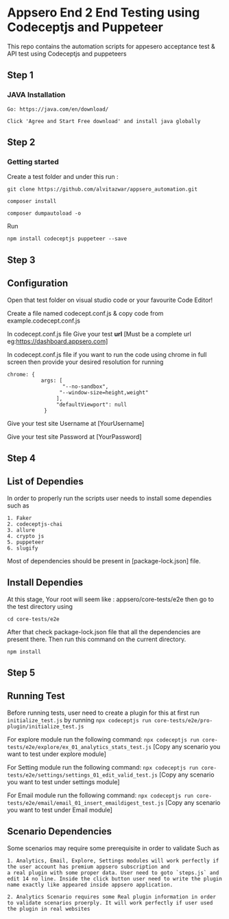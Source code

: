 # Appsero End 2 End Testing using Codeceptjs and Puppeteer
This repo contains the automation scripts for appesero acceptance test & API test using Codeceptjs and puppeteers

## Step 1
### JAVA Installation
```
Go: https://java.com/en/download/
```
```
Click 'Agree and Start Free download' and install java globally
```
## Step 2
### Getting started

Create a test folder and under this run :

```
git clone https://github.com/alvitazwar/appsero_automation.git

```
```
composer install
```
```
composer dumpautoload -o
```
Run
```
npm install codeceptjs puppeteer --save
```
## Step 3
## Configuration
 
Open that test folder on visual studio code or your favourite Code Editor!

Create a file named codecept.conf.js & copy code from example.codecept.conf.js

In codecept.conf.js file 
Give your test **url** [Must be a complete url eg:https://dashboard.appsero.com]

In codecept.conf.js file if you want to run the code using chrome in full screen then provide your desired resolution for running
```
chrome: {
           args: [
                  "--no-sandbox",
                 "--window-size=height,weight"
                ],
                "defaultViewport": null
            }
```

Give your test site Username at  [YourUsername]


Give your test site Password at  [YourPassword]


## Step 4
## List of  Dependies 
In order to properly run the scripts user needs to install some dependies such as
```
1. Faker
2. codeceptjs-chai
3. allure
4. crypto js
5. puppeteer
6. slugify
```
Most of dependencies should be present in [package-lock.json] file.
## Install Dependies
At this stage, Your root will seem like : appsero/core-tests/e2e 
then go to the test directory using 
```
cd core-tests/e2e
```
After that check package-lock.json file that all the dependencies are present there. Then run this command on the current directory.
```
npm install
```
## Step 5

## Running Test
Before running tests, user need to create a plugin for this at first run `initialize_test.js` by running `npx codeceptjs run core-tests/e2e/pro-plugin/initialize_test.js`

For explore module run the following command:
`npx codeceptjs run core-tests/e2e/explore/ex_01_analytics_stats_test.js` [Copy any scenario you want to test under explore module]

For Setting module run the following command:
`npx codeceptjs run core-tests/e2e/settings/settings_01_edit_valid_test.js` [Copy any scenario you want to test under settings module]

For Email module run the following command:
`npx codeceptjs run core-tests/e2e/email/email_01_insert_emaildigest_test.js` [Copy any scenario you want to test under Email module]

## Scenario Dependencies
Some scenarios may require some prerequisite in order to validate Such as
```
1. Analytics, Email, Explore, Settings modules will work perfectly if the user account has premium appsero subscription and
a real plugin with some proper data. User need to goto `steps.js` and edit 14 no line. Inside the click button user need to write the plugin name exactly like appeared inside appsero application.

2. Analytics Scenario requires some Real plugin information in order to validate scenarios proerply. It will work perfectly if user used the plugin in real websites
 






